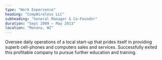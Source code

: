 ```yaml
---
type: "Work Experience"
heading: "CompWireless LLC"
subheading: "General Manager & Co-Founder"
duration: "Sept 2009 – May 2013"
location: "Monona, WI"
---
```


Oversee daily operations of a local start-up that prides itself in providing superb cell-phones and computers sales and services. Successfully exited this profitable company to pursue further education and training.
